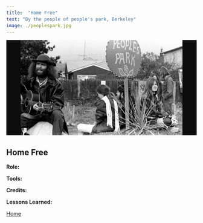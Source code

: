 ```yaml
---
title:  "Home Free"
text: "By the people of people's park, Berkeley"
image: ./peoplespark.jpg
---
```


![park](./peoplespark.jpg)

## Home Free

**Role:**

**Tools:**

**Credits:**

**Lessons Learned:**

[Home](/)

